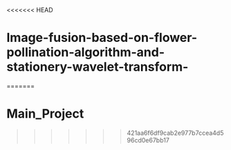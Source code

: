 <<<<<<< HEAD
# Image-fusion-based-on-flower-pollination-algorithm-and-stationery-wavelet-transform-
=======
# Main_Project
>>>>>>> 421aa6f6df9cab2e977b7ccea4d596cd0e67bb17
